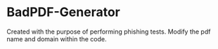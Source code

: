 # BadPDF-Generator

Created with the purpose of performing phishing tests.
Modify the pdf name and domain within the code.

